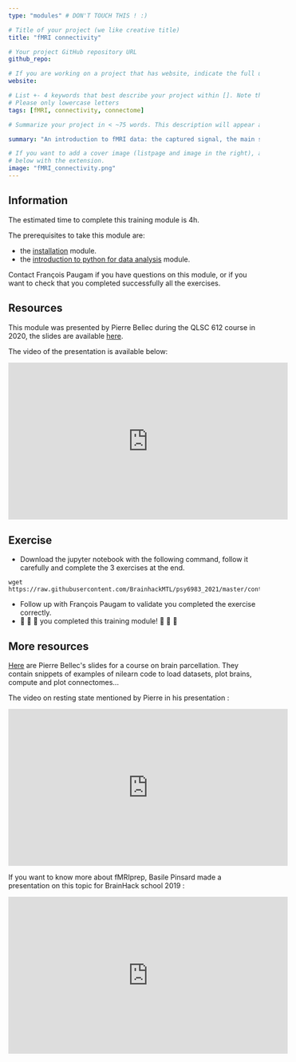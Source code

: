 ```yaml
---
type: "modules" # DON'T TOUCH THIS ! :)

# Title of your project (we like creative title)
title: "fMRI connectivity"

# Your project GitHub repository URL
github_repo:

# If you are working on a project that has website, indicate the full url including "https://" below or leave it empty.
website:

# List +- 4 keywords that best describe your project within []. Note that the project summary also involves a number of key words. Those are listed on top of the [github repository](https://github.com/PSY6983-2021/project_template), click `manage topics`.
# Please only lowercase letters
tags: [fMRI, connectivity, connectome]

# Summarize your project in < ~75 words. This description will appear at the top of your page and on the list page with other projects..

summary: "An introduction to fMRI data: the captured signal, the main steps of preprocessing and how functional connectivity is calculated."

# If you want to add a cover image (listpage and image in the right), add it to your directory and indicate the name
# below with the extension.
image: "fMRI_connectivity.png"
---
```

<!-- This is an html comment and this won't appear in the rendered page. You are now editing the "content" area, the core of your description. Everything that you can do in markdown is allowed below. We added a couple of comments to guide your through documenting your progress. -->

## Information

The estimated time to complete this training module is 4h.

The prerequisites to take this module are:
 * the [installation](/modules/installation) module.
 * the [introduction to python for data analysis](/modules/python_data_analysis) module.

Contact François Paugam if you have questions on this module, or if you want to check that you completed successfully all the exercises.

## Resources
This module was presented by Pierre Bellec during the QLSC 612 course in 2020, the slides are available [here](https://docs.google.com/presentation/d/1mTJoOSRKtGzhWeNLa9PXyKUYA0p9733UHVWrmIyi4zs/edit#slide=id.p).

The video of the presentation is available below:
<iframe width="560" height="315" src="https://www.youtube.com/embed/RoKt_c08wxQ" title="YouTube video player" frameborder="0" allow="accelerometer; autoplay; clipboard-write; encrypted-media; gyroscope; picture-in-picture" allowfullscreen></iframe>


## Exercise

 * Download the jupyter notebook with the following command, follow it carefully and complete the 3 exercises at the end.
 ```
 wget https://raw.githubusercontent.com/BrainhackMTL/psy6983_2021/master/content/en/modules/fmri_connectivity/BHS_fMRI_connectivity.ipynb
 ```
 * Follow up with François Paugam to validate you completed the exercise correctly.
 * :tada: :tada: :tada: you completed this training module! :tada: :tada: :tada:

## More resources

[Here](https://pbellec.github.io/functional_parcellation/#/) are Pierre Bellec's slides for a course on brain parcellation. They contain snippets of examples of nilearn code to load datasets, plot brains, compute and plot connectomes...

The video on resting state mentioned by Pierre in his presentation :
<iframe width="560" height="315" src="https://www.youtube.com/embed/_Iph3WW9UOU" title="YouTube video player" frameborder="0" allow="accelerometer; autoplay; clipboard-write; encrypted-media; gyroscope; picture-in-picture" allowfullscreen></iframe>

If you want to know more about fMRIprep, Basile Pinsard made a presentation on this topic for BrainHack school 2019 :
<iframe width="560" height="315" src="https://www.youtube.com/embed/WTcucXAAVBU" title="YouTube video player" frameborder="0" allow="accelerometer; autoplay; clipboard-write; encrypted-media; gyroscope; picture-in-picture" allowfullscreen></iframe>
